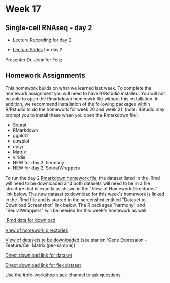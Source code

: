 # Week 17 

## Single-cell RNAseq - day 2

- [Lecture Recording](https://wustl.box.com/s/2zjaupk2uuayaxsa4ek4u2jcymrl52qz) for day 2

- [Lecture Slides](BFXworkshopDay2_2024.pdf) for day 2

Presenter Dr. Jennifer Foltz


## Homework Assignments

This homework builds on what we learned last week. To complete the homework assignment you will need to have R/Rstudio installed. You will not be able to open the Rmarkdown homeowrk file without this installation. In addition, we recommend installation of the following packages within R/Rstudio to do the homework for week 20 and week 21. (note: RStudio may prompt you to install these when you open the Rmarkdown file) 
- Seurat
- RMarkdown
- ggplot2
- cowplot
- dplyr
- Matrix
- viridis
- NEW for day 2: harmony
- NEW for day 2: SeuratWrappers

To run the day 2 [Rmarkdown homework file](BFXworkshop_2024scRNA_Day2.Rmd), the dataset listed in the .Rmd will need to be downloaded and both datasets will need to be in a file structure that is exactly as shown in the "View of Homework Directories" link below. The new dataset to download for this week's homework is linked in the .Rmd file and is starred in the screenshot entitled "Dataset to Download Screenshot" link below. The R packages "harmony" and "SeuratWrappers" will be needed for this week's homework as well. 

[.Rmd data for download](https://wustl.box.com/s/jrf9d0dtek69jbk24xl8qosfvz44dv5z)

[View of homework directories](ViewofHomeworkDirectories.png)

[View of datasets to be downloaded](DatasetttoDownloadScreenshot.png) (see star on 'Gene Expression - Feature/Cell Matrix (per-sample)) 

[Direct download link for dataset](https://www.10xgenomics.com/resources/datasets/integrated-gex-totalseq-c-and-bcr-analysis-of-chromium-connect-generated-library-from-10k-human-pbmcs-2-standard) 

[Direct download link for flex dataset](https://www.10xgenomics.com/resources/datasets/10k-human-pbmcs-stained-with-totalseq-b-human-universal-cocktail-singleplex-sample-1-standard)

Use the #bfx-workshop slack channel to ask questions.
